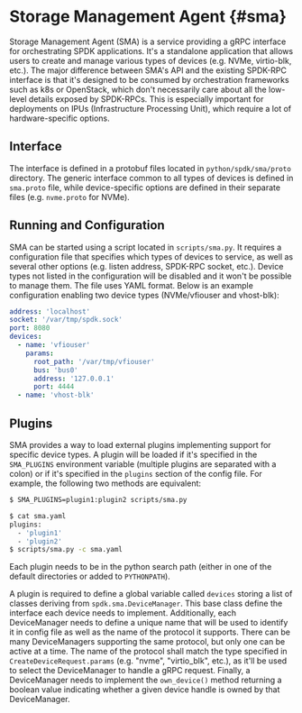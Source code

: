 # Storage Management Agent {#sma}

Storage Management Agent (SMA) is a service providing a gRPC interface for
orchestrating SPDK applications.  It's a standalone application that allows
users to create and manage various types of devices (e.g. NVMe, virtio-blk,
etc.).  The major difference between SMA's API and the existing SPDK-RPC
interface is that it's designed to be consumed by orchestration frameworks such
as k8s or OpenStack, which don't necessarily care about all the low-level
details exposed by SPDK-RPCs.  This is especially important for deployments on
IPUs (Infrastructure Processing Unit), which require a lot of hardware-specific
options.

## Interface

The interface is defined in a protobuf files located in `python/spdk/sma/proto`
directory.  The generic interface common to all types of devices is defined in
`sma.proto` file, while device-specific options are defined in their separate
files (e.g. `nvme.proto` for NVMe).

## Running and Configuration

SMA can be started using a script located in `scripts/sma.py`.  It requires a
configuration file that specifies which types of devices to service, as well as
several other options (e.g. listen address, SPDK-RPC socket, etc.).  Device
types not listed in the configuration will be disabled and it won't be possible
to manage them.  The file uses YAML format.  Below is an example configuration
enabling two device types (NVMe/vfiouser and vhost-blk):

```yaml
address: 'localhost'
socket: '/var/tmp/spdk.sock'
port: 8080
devices:
  - name: 'vfiouser'
    params:
      root_path: '/var/tmp/vfiouser'
      bus: 'bus0'
      address: '127.0.0.1'
      port: 4444
  - name: 'vhost-blk'
```

## Plugins

SMA provides a way to load external plugins implementing support for specific
device types.  A plugin will be loaded if it's specified in the `SMA_PLUGINS`
environment variable (multiple plugins are separated with a colon) or if it's
specified in the `plugins` section of the config file.  For example, the
following two methods are equivalent:

```sh
$ SMA_PLUGINS=plugin1:plugin2 scripts/sma.py

$ cat sma.yaml
plugins:
  - 'plugin1'
  - 'plugin2'
$ scripts/sma.py -c sma.yaml
```

Each plugin needs to be in the python search path (either in one of the default
directories or added to `PYTHONPATH`).

A plugin is required to define a global variable called `devices` storing a list
of classes deriving from `spdk.sma.DeviceManager`.  This base class define the
interface each device needs to implement.  Additionally, each DeviceManager
needs to define a unique name that will be used to identify it in config file as
well as the name of the protocol it supports.  There can be many DeviceManagers
supporting the same protocol, but only one can be active at a time.  The name of
the protocol shall match the type specified in `CreateDeviceRequest.params`
(e.g. "nvme", "virtio_blk", etc.), as it'll be used to select the DeviceManager
to handle a gRPC request.  Finally, a DeviceManager needs to implement the
`own_device()` method returning a boolean value indicating whether a given
device handle is owned by that DeviceManager.
